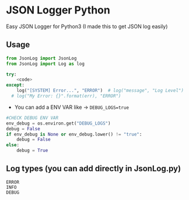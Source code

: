 # JSON Logger Python

Easy JSON Logger for Python3
(I made this to get JSON log easily)

## Usage
```python
from JsonLog import JsonLog
from JsonLog import Log as log

try:
    <code>
except:
    log("[SYSTEM] Error...", "ERROR")  # log("message", "Log Level")
  # log("My Error: {}".format(err), "ERROR")
```

- You can add a ENV VAR like -> `DEBUG_LOGS=true`
```python
#CHECK DEBUG ENV VAR
env_debug = os.environ.get("DEBUG_LOGS")
debug = False
if env_debug is None or env_debug.lower() != "true":
    debug = False
else:
    debug = True
```

## Log types (you can add directly in JsonLog.py)
```
ERROR
INFO
DEBUG
```
